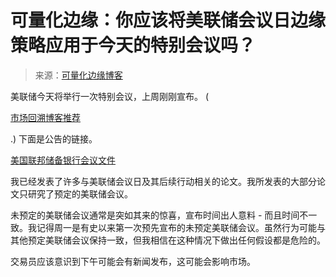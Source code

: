 <!--yml

分类：未分类

日期：2024-05-18 13:02:27

-->

# 可量化边缘：你应该将美联储会议日边缘策略应用于今天的特别会议吗？

> 来源：[可量化边缘博客](http://quantifiableedges.blogspot.com/2010/04/should-you-apply-fed-day-edges-to.html#0001-01-01)

美联储今天将举行一次特别会议，上周刚刚宣布。 (

[市场回溯博客推荐](http://marketrewind.blogspot.com/2010/04/etf-rewind-week-13-40110.html)

.) 下面是公告的链接。

[美国联邦储备银行会议文件](http://www.federalreserve.gov/boarddocs/meetings/2010/20100405/advancedexp.htm)

我已经发表了许多与美联储会议日及其后续行动相关的论文。我所发表的大部分论文只研究了预定的美联储会议。

未预定的美联储会议通常是突如其来的惊喜，宣布时间出人意料 - 而且时间不一致。我记得周一是有史以来第一次预先宣布的未预定美联储会议。虽然行为可能与其他预定美联储会议保持一致，但我相信在这种情况下做出任何假设都是危险的。

交易员应该意识到下午可能会有新闻发布，这可能会影响市场。
